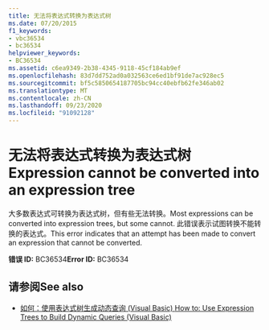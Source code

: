 ```yaml
---
title: 无法将表达式转换为表达式树
ms.date: 07/20/2015
f1_keywords:
- vbc36534
- bc36534
helpviewer_keywords:
- BC36534
ms.assetid: c6ea9349-2b38-4345-9118-45cf184ab9ef
ms.openlocfilehash: 83d7dd752ad0a032563ce6ed1bf91de7ac928ec5
ms.sourcegitcommit: bf5c5850654187705bc94cc40ebfb62fe346ab02
ms.translationtype: MT
ms.contentlocale: zh-CN
ms.lasthandoff: 09/23/2020
ms.locfileid: "91092128"
---
```

# <a name="expression-cannot-be-converted-into-an-expression-tree"></a><span data-ttu-id="45139-102">无法将表达式转换为表达式树</span><span class="sxs-lookup"><span data-stu-id="45139-102">Expression cannot be converted into an expression tree</span></span>

<span data-ttu-id="45139-103">大多数表达式可转换为表达式树，但有些无法转换。</span><span class="sxs-lookup"><span data-stu-id="45139-103">Most expressions can be converted into expression trees, but some cannot.</span></span> <span data-ttu-id="45139-104">此错误表示试图转换不能转换的表达式。</span><span class="sxs-lookup"><span data-stu-id="45139-104">This error indicates that an attempt has been made to convert an expression that cannot be converted.</span></span>  
  
 <span data-ttu-id="45139-105">**错误 ID:** BC36534</span><span class="sxs-lookup"><span data-stu-id="45139-105">**Error ID:** BC36534</span></span>  
  
## <a name="see-also"></a><span data-ttu-id="45139-106">请参阅</span><span class="sxs-lookup"><span data-stu-id="45139-106">See also</span></span>

- [<span data-ttu-id="45139-107">如何：使用表达式树生成动态查询 (Visual Basic) </span><span class="sxs-lookup"><span data-stu-id="45139-107">How to: Use Expression Trees to Build Dynamic Queries (Visual Basic)</span></span>](../programming-guide/concepts/expression-trees/how-to-use-expression-trees-to-build-dynamic-queries.md)
